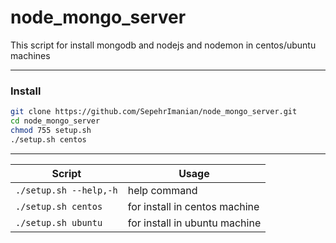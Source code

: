 # node_mongo_server

This script for install mongodb and nodejs and nodemon in centos/ubuntu machines

-----------------------------------------------
### Install
```bash
git clone https://github.com/SepehrImanian/node_mongo_server.git
cd node_mongo_server
chmod 755 setup.sh
./setup.sh centos
```
-----------------------------------------------

Script | Usage
------------- | --------------
`./setup.sh --help,-h` | help command
`./setup.sh centos` | for install in centos machine
`./setup.sh ubuntu` | for install in ubuntu machine
